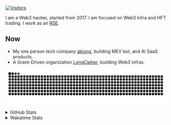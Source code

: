 <!-- markdownlint-disable MD041 MD010 MD033 -->
[![Visitors](https://api.visitorbadge.io/api/daily?path=Akagi201%2FAkagi201&label=Visitors%20Today&countColor=%2337d67a)](https://visitorbadge.io/status?path=Akagi201%2FAkagi201)

I am a Web3 hacker, started from 2017. I am focused on Web3 Infra and HFT trading.
I work as an [RSE](https://us-rse.org/about/what-is-an-rse/).

## Now

* My one person tech company [akjong](https://github.com/akjong), building MEV bot, and AI SaaS products.
* A Grant-Driven organization [LongCipher](https://github.com/longcipher), building Web3 infras.

[![github contribution grid snake animation](https://raw.githubusercontent.com/Akagi201/Akagi201/output/github-contribution-grid-snake.svg#gh-light-mode-only)](https://github.com/Akagi201)

<details>
<summary>GitHub Stats</summary>
  <a href="https://github.com/Akagi201"><img alt="Profile Detail" src="https://raw.githubusercontent.com/Akagi201/Akagi201/master/profile-summary-card-output/dracula/0-profile-details.svg" /></a>
  <a href="https://github.com/Akagi201"><img alt="Github Stats" src="https://raw.githubusercontent.com/Akagi201/Akagi201/master/profile-summary-card-output/dracula/3-stats.svg" /></a>
  <a href="https://github.com/Akagi201"><img alt="Lang By Commits" src="https://raw.githubusercontent.com/Akagi201/Akagi201/master/profile-summary-card-output/dracula/2-most-commit-language.svg" /></a>
</details>

<details>
<summary>Wakatime Stats</summary>
<br>

<!--START_SECTION:waka-->

```txt
From: 28 March 2025 - To: 04 April 2025

Total Time: 46 hrs 12 mins

Other              21 hrs 36 mins  ███████████▓░░░░░░░░░░░░░   46.77 %
Rust               15 hrs 57 mins  ████████▓░░░░░░░░░░░░░░░░   34.53 %
sh                 3 hrs 28 mins   ██░░░░░░░░░░░░░░░░░░░░░░░   07.51 %
TOML               2 hrs 1 min     █░░░░░░░░░░░░░░░░░░░░░░░░   04.37 %
Markdown           1 hr 2 mins     ▓░░░░░░░░░░░░░░░░░░░░░░░░   02.24 %
JavaScript         29 mins         ▒░░░░░░░░░░░░░░░░░░░░░░░░   01.08 %
Text               21 mins         ▒░░░░░░░░░░░░░░░░░░░░░░░░   00.78 %
Go                 15 mins         ░░░░░░░░░░░░░░░░░░░░░░░░░   00.57 %
TypeScript         14 mins         ░░░░░░░░░░░░░░░░░░░░░░░░░   00.52 %
XML                13 mins         ░░░░░░░░░░░░░░░░░░░░░░░░░   00.49 %
```

<!--END_SECTION:waka-->

</details>
